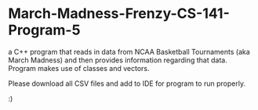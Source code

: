 # March-Madness-Frenzy-CS-141-Program-5
a C++ program that reads in data from NCAA Basketball Tournaments (aka March Madness) and then provides information regarding that data.
Program makes use of classes and vectors.

Please download all CSV files and add to IDE for program to run properly.

:)
